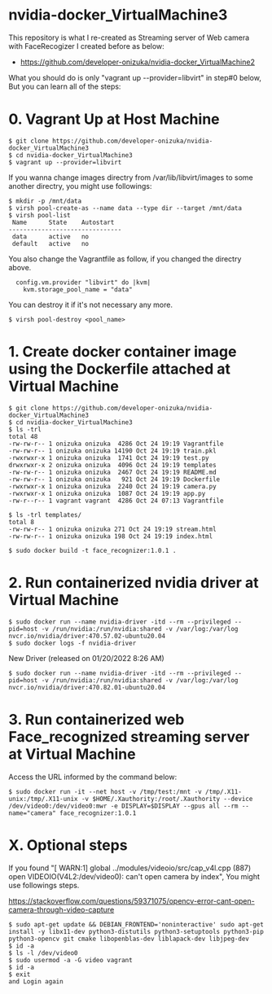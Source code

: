 # nvidia-docker_VirtualMachine3

This repository is what I re-created as Streaming server of Web camera with FaceRecogizer I created before as below: 
- https://github.com/developer-onizuka/nvidia-docker_VirtualMachine2

What you should do is only "vagrant up --provider=libvirt" in step#0 below, But you can learn all of the steps:

# 0. Vagrant Up at Host Machine
```
$ git clone https://github.com/developer-onizuka/nvidia-docker_VirtualMachine3
$ cd nvidia-docker_VirtualMachine3
$ vagrant up --provider=libvirt
```

If you wanna change images directry from /var/lib/libvirt/images to some another directry, you might use followings:
```
$ mkdir -p /mnt/data
$ virsh pool-create-as --name data --type dir --target /mnt/data
$ virsh pool-list
 Name      State    Autostart
-------------------------------
 data      active   no
 default   active   no
```

You also change the Vagrantfile as follow, if you changed the directry above.
```
  config.vm.provider "libvirt" do |kvm|
    kvm.storage_pool_name = "data"
```

You can destroy it if it's not necessary any more.
```
$ virsh pool-destroy <pool_name>
```

# 1. Create docker container image using the Dockerfile attached at Virtual Machine
```
$ git clone https://github.com/developer-onizuka/nvidia-docker_VirtualMachine3
$ cd nvidia-docker_VirtualMachine3
$ ls -trl
total 48
-rw-rw-r-- 1 onizuka onizuka  4286 Oct 24 19:19 Vagrantfile
-rw-rw-r-- 1 onizuka onizuka 14190 Oct 24 19:19 train.pkl
-rwxrwxr-x 1 onizuka onizuka  1741 Oct 24 19:19 test.py
drwxrwxr-x 2 onizuka onizuka  4096 Oct 24 19:19 templates
-rw-rw-r-- 1 onizuka onizuka  2467 Oct 24 19:19 README.md
-rw-rw-r-- 1 onizuka onizuka   921 Oct 24 19:19 Dockerfile
-rwxrwxr-x 1 onizuka onizuka  2240 Oct 24 19:19 camera.py
-rwxrwxr-x 1 onizuka onizuka  1087 Oct 24 19:19 app.py
-rw-r--r-- 1 vagrant vagrant  4286 Oct 24 07:13 Vagrantfile

$ ls -trl templates/
total 8
-rw-rw-r-- 1 onizuka onizuka 271 Oct 24 19:19 stream.html
-rw-rw-r-- 1 onizuka onizuka 198 Oct 24 19:19 index.html

$ sudo docker build -t face_recognizer:1.0.1 .
```

# 2. Run containerized nvidia driver at Virtual Machine
```
$ sudo docker run --name nvidia-driver -itd --rm --privileged --pid=host -v /run/nvidia:/run/nvidia:shared -v /var/log:/var/log  nvcr.io/nvidia/driver:470.57.02-ubuntu20.04
$ sudo docker logs -f nvidia-driver
```

New Driver (released on 01/20/2022 8:26 AM)
```
$ sudo docker run --name nvidia-driver -itd --rm --privileged --pid=host -v /run/nvidia:/run/nvidia:shared -v /var/log:/var/log  nvcr.io/nvidia/driver:470.82.01-ubuntu20.04
```

# 3. Run containerized web Face_recognized streaming server at Virtual Machine
Access the URL informed by the command below:
```
$ sudo docker run -it --net host -v /tmp/test:/mnt -v /tmp/.X11-unix:/tmp/.X11-unix -v $HOME/.Xauthority:/root/.Xauthority --device /dev/video0:/dev/video0:mwr -e DISPLAY=$DISPLAY --gpus all --rm --name="camera" face_recognizer:1.0.1
```

# X. Optional steps
If you found "[ WARN:1] global ../modules/videoio/src/cap_v4l.cpp (887) open VIDEOIO(V4L2:/dev/video0): can't open camera by index", You might use followings steps.

https://stackoverflow.com/questions/59371075/opencv-error-cant-open-camera-through-video-capture
```
$ sudo apt-get update && DEBIAN_FRONTEND='noninteractive' sudo apt-get install -y libx11-dev python3-distutils python3-setuptools python3-pip python3-opencv git cmake libopenblas-dev liblapack-dev libjpeg-dev
$ id -a
$ ls -l /dev/video0
$ sudo usermod -a -G video vagrant
$ id -a
$ exit 
and Login again
```
